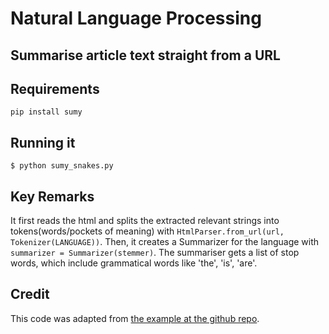 # Natural Language Processing

## Summarise article text straight from a URL

## Requirements

```
pip install sumy
```

## Running it

```
$ python sumy_snakes.py
```

## Key Remarks

It first reads the html and splits the extracted relevant strings into tokens(words/pockets of meaning) with `HtmlParser.from_url(url, Tokenizer(LANGUAGE))`. Then, it creates a Summarizer for the language with `summarizer = Summarizer(stemmer)`. The summariser gets a list of stop words, which include grammatical words like 'the', 'is', 'are'.

## Credit

This code was adapted from [the example at the github repo](https://github.com/miso-belica/sumy#python-api).
